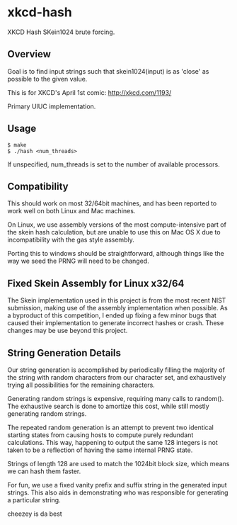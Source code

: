 xkcd-hash
=========

XKCD Hash SKein1024 brute forcing.

Overview
--------

Goal is to find input strings such that skein1024(input)
is as 'close' as possible to the given value.

This is for XKCD's April 1st comic: http://xkcd.com/1193/

Primary UIUC implementation.

Usage
-----

    $ make
    $ ./hash <num_threads>


If unspecified, num_threads is set to the number of available processors.


Compatibility
-------------

This should work on most 32/64bit machines, and has been reported
to work well on both Linux and Mac machines.

On Linux, we use assembly versions of the most compute-intensive part of the
skein hash calculation, but are unable to use this on Mac OS X due to
incompatibility with the gas style assembly.

Porting this to windows should be straightforward, although
things like the way we seed the PRNG will need to be changed.

Fixed Skein Assembly for Linux x32/64
-------------------------------------

The Skein implementation used in this project is from the most recent
NIST submission, making use of the assembly implementation when possible.
As a byproduct of this competition, I ended up fixing a few minor bugs that caused
their implementation to generate incorrect hashes or crash.  These changes
may be use beyond this project.

String Generation Details
-------------------------

Our string generation is accomplished by periodically filling
the majority of the string with random characters from our
character set, and exhaustively trying all possibilities
for the remaining characters.

Generating random strings is expensive, requiring many
calls to random().  The exhaustive search is done to amortize
this cost, while still mostly generating random strings.

The repeated random generation is an attempt to prevent
two identical starting states from causing hosts to compute
purely redundant calculations.  This way, happening to output
the same 128 integers is not taken to be a reflection
of having the same internal PRNG state.

Strings of length 128 are used to match the 1024bit block size,
which means we can hash them faster.

For fun, we use a fixed vanity prefix and suffix string in
the generated input strings.  This also aids in demonstrating who was
responsible for generating a particular string.

cheezey is da best
